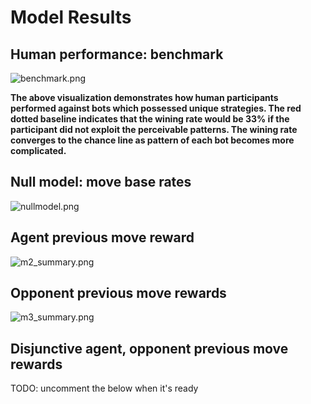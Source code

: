 # Model Results

## Human performance: benchmark

![benchmark.png](img/benchmark.png)

**The above visualization demonstrates how human participants performed against bots which possessed unique strategies. The red dotted baseline indicates that the wining rate would be 33% if the participant did not exploit the perceivable patterns. The wining rate converges to the chance line as pattern of each bot becomes more complicated.**

## Null model: move base rates

![nullmodel.png](img/rl_a.png)


## Agent previous move reward

![m2_summary.png](img/rl_b.png)


## Opponent previous move rewards

![m3_summary.png](img/rl_c.png)


## Disjunctive agent, opponent previous move rewards

TODO: uncomment the below when it's ready
<!-- ![m4_summary.png](img/rl_mix.png) -->
